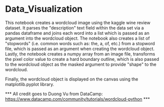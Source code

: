 # Data_Visualization

This notebook creates a wordcloud image using the kaggle wine review dataset. It parses the "description" text field within the data set via a pandas dataframe and joins each word into a list which is passed as an argument into the wordcloud object. The notebook also creates a list of "stopwords" (i.e. common words such as: the, a, of, etc.) from a stopword file, which is passed as an argument when creating the wordcloud object. Lastly, the notebook creates a numpy array from an image file, transforms the pixel color value to create a hard boundary outline, which is also passed to the wordcloud object as the masked argument to provide "shape" to the wordcloud.

Finally, the wordcloud object is displayed on the canvas using the matplotlib.pyplot library.

*** All credit goes to Duong Vu from DataCamp: https://www.datacamp.com/community/tutorials/wordcloud-python *** 
